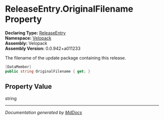 ﻿<!--  
  <auto-generated>   
    The contents of this file were generated by a tool.  
    Changes to this file may be list if the file is regenerated  
  </auto-generated>   
-->

# ReleaseEntry.OriginalFilename Property

**Declaring Type:** [ReleaseEntry](../index.md)  
**Namespace:** [Velopack](../../index.md)  
**Assembly:** Velopack  
**Assembly Version:** 0.0.942+a011233

 The filename of the update package containing this release. 

```csharp
[DataMember]
public string OriginalFilename { get; }
```

## Property Value

string

___

*Documentation generated by [MdDocs](https://github.com/ap0llo/mddocs)*

